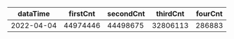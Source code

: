 |dataTime|firstCnt|secondCnt|thirdCnt|fourCnt|
|-|-|-|-|-|
|2022-04-04|44974446|44498675|32806113|286883|
